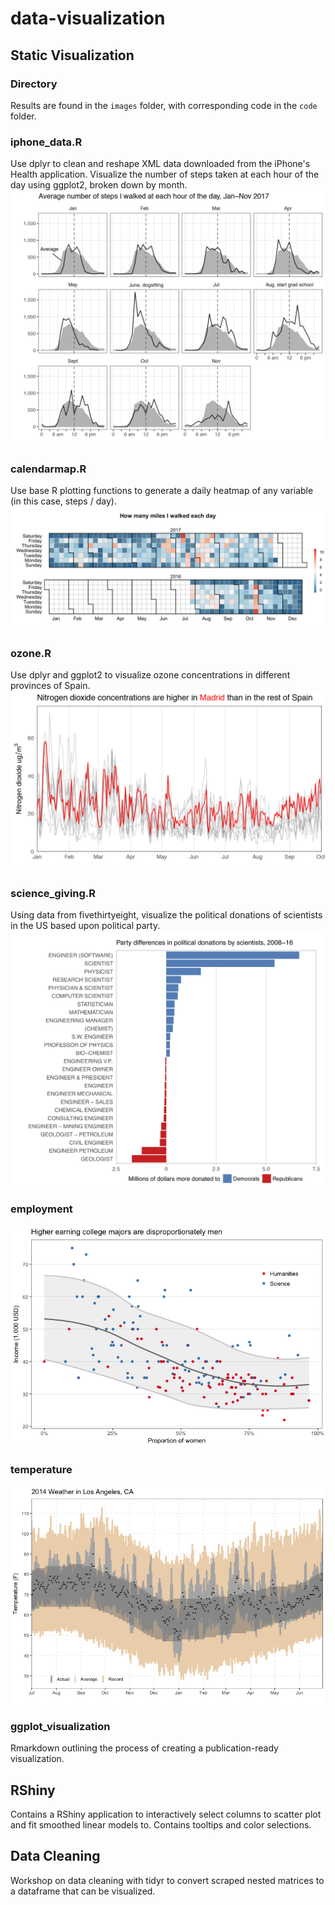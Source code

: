 # data-visualization

## Static Visualization

### Directory

Results are found in the `images` folder, with corresponding code in the `code` folder.

### iphone_data.R
Use dplyr to clean and reshape XML data downloaded from the iPhone's Health application. Visualize the number of steps taken at each hour of the day using ggplot2, broken down by month.
![](https://github.com/JohnMBrandt/data-visualization/blob/master/Static%20Visualizations/images/steps.png?raw=true)

### calendarmap.R
Use base R plotting functions to generate a daily heatmap of any variable (in this case, steps / day).
![](https://github.com/JohnMBrandt/data-visualization/blob/master/Static%20Visualizations/images/calendar1.png?raw=true)

### ozone.R
Use dplyr and ggplot2 to visualize ozone concentrations in different provinces of Spain.
![](https://github.com/JohnMBrandt/data-visualization/blob/master/Static%20Visualizations/images/Sample2.png?raw=true)

### science_giving.R
Using data from fivethirtyeight, visualize the political donations of scientists in the US based upon political party.
![](https://github.com/JohnMBrandt/data-visualization/blob/master/Static%20Visualizations/images/sample1.png?raw=true)

### employment

![](https://github.com/JohnMBrandt/data-visualization/blob/master/Static%20Visualizations/images/employment.png?raw=true)

### temperature

![](https://github.com/JohnMBrandt/data-visualization/blob/master/Static%20Visualizations/images/temperature.png?raw=true)

### ggplot_visualization 

Rmarkdown outlining the process of creating a publication-ready visualization.

## RShiny

Contains a RShiny application to interactively select columns to scatter plot and fit smoothed linear models to. Contains tooltips and color selections.

## Data Cleaning

Workshop on data cleaning with tidyr to convert scraped nested matrices to a dataframe that can be visualized.

